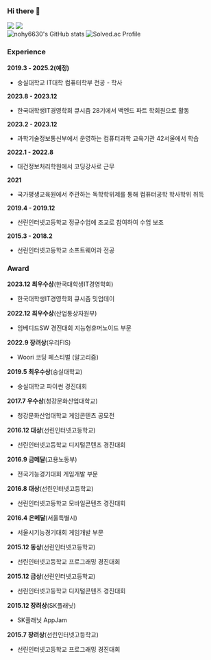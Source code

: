 ### Hi there 👋  
<a href="https://velog.io/@nohy6630"><img src="https://img.shields.io/badge/Velog-3DDC84?style=flat-square&logo=Velog&logoColor=white"/></a>
<a href="https://climbing-gecko-79f.notion.site/1e46c615e1dc4a02a0d2fb39610570ce"><img src="https://img.shields.io/badge/Notion-000000?style=flat-square&logo=Notion&logoColor=white"/></a><br/>
![nohy6630's GitHub stats](https://github-readme-stats.vercel.app/api?username=nohy6630)
![Solved.ac Profile](http://mazassumnida.wtf/api/generate_badge?boj=youngjin_noh)
### Experience
__2019.3 - 2025.2(예정)__  
- 숭실대학교 IT대학 컴퓨터학부 전공 - 학사

__2023.8 - 2023.12__  
- 한국대학생IT경영학회 큐시즘 28기에서 백엔드 파트 학회원으로 활동

__2023.2 - 2023.12__  
- 과학기술정보통신부에서 운영하는 컴퓨터과학 교육기관 42서울에서 학습

__2022.1 - 2022.8__  
- 대건정보처리학원에서 코딩강사로 근무

__2021__  
- 국가평생교육원에서 주관하는 독학학위제를 통해 컴퓨터공학 학사학위 취득

__2019.4 - 2019.12__  
- 선린인터넷고등학교 정규수업에 조교로 참여하여 수업 보조

__2015.3 - 2018.2__  
- 선린인터넷고등학교 소프트웨어과 전공

### Award
__2023.12 최우수상__(한국대학생IT경영학회)  
- 한국대학생IT경영학회 큐시즘 밋업데이

__2022.12 최우수상__(산업통상자원부)  
- 임베디드SW 경진대회 지능형휴머노이드 부문

__2022.9 장려상__(우리FIS)  
- Woori 코딩 페스티벌 (알고리즘)

__2019.5 최우수상__(숭실대학교)  
- 숭실대학교 파이썬 경진대회

__2017.7 우수상__(청강문화산업대학교)  
- 청강문화산업대학교 게임콘텐츠 공모전

__2016.12 대상__(선린인터넷고등학교)  
- 선린인터넷고등학교 디지털콘텐츠 경진대회

__2016.9 금메달__(고용노동부)  
- 전국기능경기대회 게임개발 부문

__2016.8 대상__(선린인터넷고등학교)  
- 선린인터넷고등학교 모바일콘텐츠 경진대회

__2016.4 은메달__(서울특별시)  
- 서울시기능경기대회 게임개발 부문

__2015.12 동상__(선린인터넷고등학교)  
- 선린인터넷고등학교 프로그래밍 경진대회

__2015.12 금상__(선린인터넷고등학교)  
- 선린인터넷고등학교 디지털콘텐츠 경진대회

__2015.12 장려상__(SK플래닛)  
- SK플래닛 AppJam

__2015.7 장려상__(선린인터넷고등학교)  
- 선린인터넷고등학교 프로그래밍 경진대회
